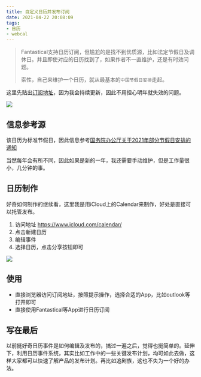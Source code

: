 ```yaml
---
title: 自定义日历并发布订阅
date: 2021-04-22 20:08:09
tags:
- 日历
- webcal
---
```


> Fantastical支持日历订阅，但尴尬的是找不到优质源，比如法定节假日及调休日。并且即使对应的日历找到了，如果作者不一直维护，还是有时效问题。
>
> 索性，自己来维护一个日历，就从最基本的`中国节假日安排`走起。

这里先贴出[订阅地址](webcal://p102-caldav.icloud.com/published/2/MTIxOTIyNzQ2MTEyMTkyMu6qyR2A_2xH5jp_wJFis6MTuF2wUA2ZnrX4jAn2TWuiDEgIUCgwUT_HGM-JNFRM1K3M8PXvN627lTT0muQTYVs)，因为我会持续更新，因此不用担心明年就失效的问题。

![](https://static.1991421.cn/2021/2021-04-22-202027.jpeg)



## 信息参考源

该日历为标准节假日，因此信息参考[国务院办公厅关于2021年部分节假日安排的通知](http://www.gov.cn/zhengce/content/2020-11/25/content_5564127.htm)

当然每年会有所不同，因此如果是新的一年，我还需要手动维护，但是工作量很小，几分钟的事。



## 日历制作

好奇如何制作的继续看，这里我是用iCloud上的Calendar来制作，好处是直接可以托管发布。



1. 访问地址 https://www.icloud.com/calendar/
2. 点击新建日历
3. 编辑事件
4. 选择日历，点击分享按钮即可

![](https://static.1991421.cn/2021/2021-04-22-201427.jpeg)



## 使用

- 直接浏览器访问订阅地址，按照提示操作，选择合适的App，比如outlook等打开即可
- 直接使用Fantastical等App进行日历订阅

## 写在最后

以前挺好奇日历事件是如何编辑及发布的，搞过一遍之后，觉得也挺简单的。延伸下，利用日历事件系统，其实比如工作中的一些关键发布计划，均可如此去做，这样大家都可以快速了解产品的发布计划。再比如追剧族，这也不失为一个好的办法。
